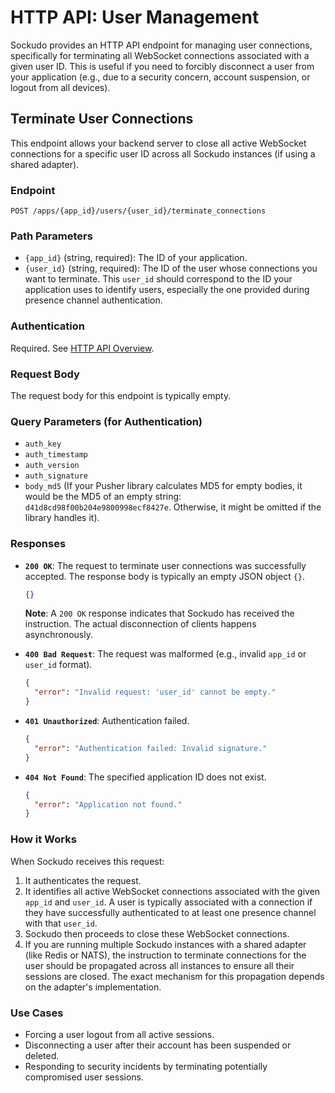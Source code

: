 # HTTP API: User Management

Sockudo provides an HTTP API endpoint for managing user connections, specifically for terminating all WebSocket connections associated with a given user ID. This is useful if you need to forcibly disconnect a user from your application (e.g., due to a security concern, account suspension, or logout from all devices).

## Terminate User Connections

This endpoint allows your backend server to close all active WebSocket connections for a specific user ID across all Sockudo instances (if using a shared adapter).

### Endpoint

`POST /apps/{app_id}/users/{user_id}/terminate_connections`

### Path Parameters

* `{app_id}` (string, required): The ID of your application.
* `{user_id}` (string, required): The ID of the user whose connections you want to terminate. This `user_id` should correspond to the ID your application uses to identify users, especially the one provided during presence channel authentication.

### Authentication

Required. See [HTTP API Overview](./../http-api.md#authentication).

### Request Body

The request body for this endpoint is typically empty.

### Query Parameters (for Authentication)

* `auth_key`
* `auth_timestamp`
* `auth_version`
* `auth_signature`
* `body_md5` (If your Pusher library calculates MD5 for empty bodies, it would be the MD5 of an empty string: `d41d8cd98f00b204e9800998ecf8427e`. Otherwise, it might be omitted if the library handles it).

### Responses

* **`200 OK`**: The request to terminate user connections was successfully accepted. The response body is typically an empty JSON object `{}`.
    ```json
    {}
    ```
    **Note**: A `200 OK` response indicates that Sockudo has received the instruction. The actual disconnection of clients happens asynchronously.

* **`400 Bad Request`**: The request was malformed (e.g., invalid `app_id` or `user_id` format).
    ```json
    {
      "error": "Invalid request: 'user_id' cannot be empty."
    }
    ```
* **`401 Unauthorized`**: Authentication failed.
    ```json
    {
      "error": "Authentication failed: Invalid signature."
    }
    ```
* **`404 Not Found`**: The specified application ID does not exist.
    ```json
    {
      "error": "Application not found."
    }
    ```

### How it Works

When Sockudo receives this request:
1. It authenticates the request.
2. It identifies all active WebSocket connections associated with the given `app_id` and `user_id`. A user is typically associated with a connection if they have successfully authenticated to at least one presence channel with that `user_id`.
3. Sockudo then proceeds to close these WebSocket connections.
4. If you are running multiple Sockudo instances with a shared adapter (like Redis or NATS), the instruction to terminate connections for the user should be propagated across all instances to ensure all their sessions are closed. The exact mechanism for this propagation depends on the adapter's implementation.

### Use Cases
* Forcing a user logout from all active sessions.
* Disconnecting a user after their account has been suspended or deleted.
* Responding to security incidents by terminating potentially compromised user sessions.
